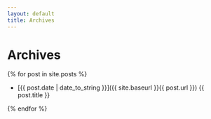 ```yaml
---
layout: default
title: Archives
---
```


# Archives

{% for post in site.posts %}

- [{{ post.date | date_to_string }}]({{ site.baseurl }}{{ post.url }}) {{ post.title }}

{% endfor %}